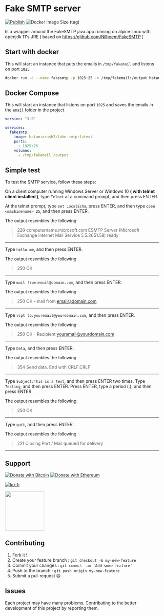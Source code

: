 # Fake SMTP server

[![Publish](https://github.com/hatamiarash7/FakeSMTP/actions/workflows/publish.yml/badge.svg)](https://github.com/hatamiarash7/FakeSMTP/actions/workflows/publish.yml) ![Docker Image Size (tag)](https://img.shields.io/docker/image-size/hatamiarash7/fake-smtp/latest)

Is a wrapper around the FakeSMTP java app running on alpine linux with openjdk 11's JRE ( based on <https://github.com/Nilhcem/FakeSMTP> )

## Start with docker

This will start an instance that puts the emails in `/tmp/fakemail` and listens on port `1025`

```bash
docker run -d --name fakesmtp -p 1025:25 -v /tmp/fakemail:/output hatamiarash7/fake-smtp:master
```

## Docker Compose

This will start an instance that listens on port `1025` and saves the emails in the `email` folder in the project

```yaml
version: "3.9"

services:
  fakesmtp:
    image: hatamiarash7/fake-smtp:latest
    ports:
      - 1025:25
    volumes:
      - /tmp/fakemail:/output
```

## Simple test

To test the SMTP service, follow these steps:

On a client computer running Windows Server or Windows 10 **( with telnet client installed )**, type
`Telnet` at a command prompt, and then press ENTER.

At the telnet prompt, type `set LocalEcho`, press ENTER, and then type `open <machinename> 25`, and then press ENTER.

The output resembles the following:

> 220 computername.microsoft.com ESMTP Server (Microsoft Exchange Internet Mail Service 5.5.2651.58) ready

---

Type `hello me`, and then press ENTER.

The output resembles the following:

> 250 OK

---

Type `mail from:email@domain.com`, and then press ENTER.

The output resembles the following:

> 250 OK - mail from <email@domain.com>

---

Type `rcpt to:youremail@yourdomain.com`, and then press ENTER.

The output resembles the following:

> 250 OK - Recipient <youremail@yourdomain.com>

---

Type `Data`, and then press ENTER.

The output resembles the following:

> 354 Send data. End with CRLF.CRLF

---

Type `Subject:This is a test`, and then press ENTER two times.
Type `Testing`, and then press ENTER.
Press ENTER, type a period (.), and then press ENTER.

The output resembles the following:

> 250 OK

---

Type `quit`, and then press ENTER.

The output resembles the following:

> 221 Closing Port / Mail queued for delivery

---

## Support

[![Donate with Bitcoin](https://en.cryptobadges.io/badge/micro/3GhT2ABRuHuXGNzP6DH5KvLZRTXCBKkx2y)](https://en.cryptobadges.io/donate/3GhT2ABRuHuXGNzP6DH5KvLZRTXCBKkx2y) [![Donate with Ethereum](https://en.cryptobadges.io/badge/micro/0x4832fd8e2cfade141dc4873cc00cf77de604edde)](https://en.cryptobadges.io/donate/0x4832fd8e2cfade141dc4873cc00cf77de604edde)

[![ko-fi](https://www.ko-fi.com/img/githubbutton_sm.svg)](https://ko-fi.com/D1D1WGU9)

<div><a href="https://payping.ir/@hatamiarash7"><img src="https://cdn.payping.ir/statics/Payping-logo/Trust/blue.svg" height="128" width="128"></a></div>

## Contributing

1. Fork it !
2. Create your feature branch : `git checkout -b my-new-feature`
3. Commit your changes : `git commit -am 'Add some feature'`
4. Push to the branch : `git push origin my-new-feature`
5. Submit a pull request 😃

## Issues

Each project may have many problems. Contributing to the better development of this project by reporting them.
